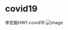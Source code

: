 # covid19
李宏毅HW1-covid19
![image](https://user-images.githubusercontent.com/97534742/214297434-15704337-726d-40d6-843f-4317ca051cc3.png)
